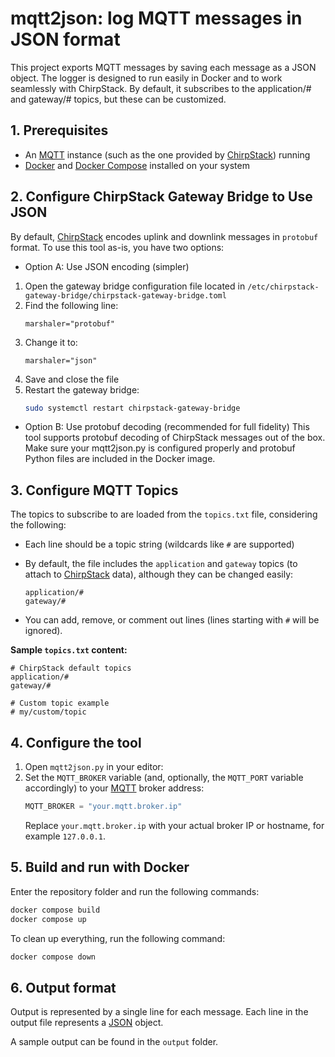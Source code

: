 # mqtt2json: log MQTT messages in JSON format

This project exports MQTT messages by saving each message as a JSON object.
The logger is designed to run easily in Docker and to work seamlessly with ChirpStack.
By default, it subscribes to the application/# and gateway/# topics, but these can be customized.

## 1. Prerequisites

- An [MQTT](https://mqtt.org) instance (such as the one provided by [ChirpStack](https://www.chirpstack.io)) running
- [Docker](https://www.docker.com) and [Docker Compose](https://docs.docker.com/compose/) installed on your system

## 2. Configure ChirpStack Gateway Bridge to Use JSON

By default, [ChirpStack](https://www.chirpstack.io) encodes uplink and downlink messages in `protobuf` format.
To use this tool as-is, you have two options:

- Option A: Use JSON encoding (simpler)

1. Open the gateway bridge configuration file located in `/etc/chirpstack-gateway-bridge/chirpstack-gateway-bridge.toml`
2. Find the following line:
    ```
    marshaler="protobuf"
    ```
3. Change it to:
    ```
    marshaler="json"
    ```
4. Save and close the file
5. Restart the gateway bridge:
    ```bash
    sudo systemctl restart chirpstack-gateway-bridge
    ```
- Option B: Use protobuf decoding (recommended for full fidelity)
This tool supports protobuf decoding of ChirpStack messages out of the box.
Make sure your mqtt2json.py is configured properly and protobuf Python files are included in the Docker image.
## 3. Configure MQTT Topics

The topics to subscribe to are loaded from the `topics.txt` file, considering the following:

* Each line should be a topic string (wildcards like `#` are supported)

* By default, the file includes the `application` and `gateway` topics (to attach to [ChirpStack](https://www.chirpstack.io) data), although they can be changed easily:

  ```
  application/#
  gateway/#
  ```

* You can add, remove, or comment out lines (lines starting with `#` will be ignored).

**Sample `topics.txt` content:**

```
# ChirpStack default topics
application/#
gateway/#

# Custom topic example
# my/custom/topic
```

## 4. Configure the tool

1. Open `mqtt2json.py` in your editor:
2. Set the `MQTT_BROKER` variable (and, optionally, the `MQTT_PORT` variable accordingly) to your [MQTT](https://mqtt.org) broker address:
    ```python
    MQTT_BROKER = "your.mqtt.broker.ip"
    ```
    Replace `your.mqtt.broker.ip` with your actual broker IP or hostname, for example `127.0.0.1`.


## 5. Build and run with Docker

Enter the repository folder and run the following commands:
```bash
docker compose build
docker compose up
```

To clean up everything, run the following command:
```bash
docker compose down
```

## 6. Output format

Output is represented by a single line for each message.
Each line in the output file represents a [JSON](https://www.json.org) object.

A sample output can be found in the `output` folder.
